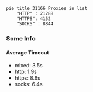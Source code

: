 
```mermaid
pie title 31166 Proxies in list
    "HTTP" : 21288
    "HTTPS": 4152
    "SOCKS" : 8844
```

### Some Info
#### Average Timeout

- mixed: 3.5s
- http: 1.9s
- https: 8.6s
- socks: 6.4s
